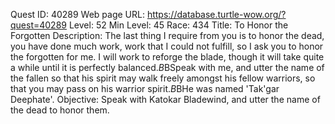 Quest ID: 40289
Web page URL: https://database.turtle-wow.org/?quest=40289
Level: 52
Min Level: 45
Race: 434
Title: To Honor the Forgotten
Description: The last thing I require from you is to honor the dead, you have done much work, work that I could not fulfill, so I ask you to honor the forgotten for me. I will work to reforge the blade, though it will take quite a while until it is perfectly balanced.$B$BSpeak with me, and utter the name of the fallen so that his spirit may walk freely amongst his fellow warriors, so that you may pass on his warrior spirit.$B$BHe was named 'Tak'gar Deephate'.
Objective: Speak with Katokar Bladewind, and utter the name of the dead to honor them.
